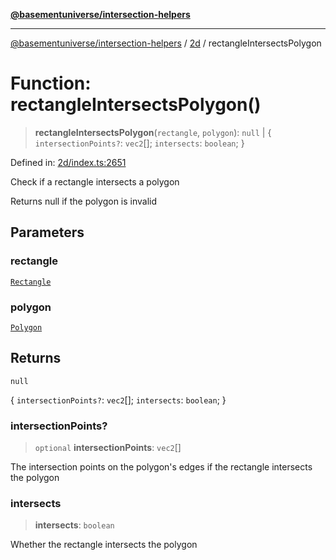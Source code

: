 [**@basementuniverse/intersection-helpers**](../../README.md)

***

[@basementuniverse/intersection-helpers](../../README.md) / [2d](../README.md) / rectangleIntersectsPolygon

# Function: rectangleIntersectsPolygon()

> **rectangleIntersectsPolygon**(`rectangle`, `polygon`): `null` \| \{ `intersectionPoints?`: `vec2`[]; `intersects`: `boolean`; \}

Defined in: [2d/index.ts:2651](https://github.com/basementuniverse/intersection-helpers/blob/3a364a58f0714fe52065b40529091d774e3a1a50/src/2d/index.ts#L2651)

Check if a rectangle intersects a polygon

Returns null if the polygon is invalid

## Parameters

### rectangle

[`Rectangle`](../types/type-aliases/Rectangle.md)

### polygon

[`Polygon`](../types/type-aliases/Polygon.md)

## Returns

`null`

\{ `intersectionPoints?`: `vec2`[]; `intersects`: `boolean`; \}

### intersectionPoints?

> `optional` **intersectionPoints**: `vec2`[]

The intersection points on the polygon's edges if the rectangle intersects
the polygon

### intersects

> **intersects**: `boolean`

Whether the rectangle intersects the polygon
